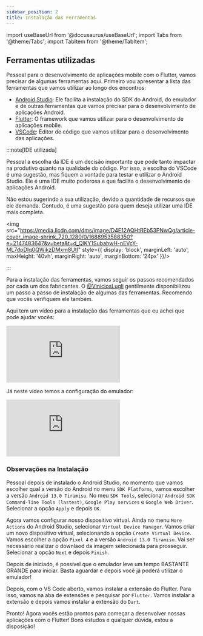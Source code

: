 ```yaml
---
sidebar_position: 2
title: Instalação das Ferramentas
---
```


import useBaseUrl from '@docusaurus/useBaseUrl';
import Tabs from '@theme/Tabs';
import TabItem from '@theme/TabItem';

## Ferramentas utilizadas

Pessoal para o desenvolvimento de aplicações mobile com o Flutter, vamos precisar de algumas ferramentas aqui. Primeiro vou apresentar a lista das ferramentas que vamos utilizar ao longo dos encontros:

- [Android Studio](https://developer.android.com/studio): Ele facilita a instalação do SDK do Android, do emulador e de outras ferramentas que vamos precisar para o desenvolvimento de aplicações Android.
- [Flutter](https://flutter.dev/docs/get-started/install): O framework que vamos utilizar para o desenvolvimento de aplicações mobile.
- [VSCode](https://code.visualstudio.com/): Editor de código que vamos utilizar para o desenvolvimento das aplicações.

:::note[IDE utilizada]

Pessoal a escolha da IDE é um decisão importante que pode tanto impactar na produtivo quanto na qualidade do código. Por isso, a escolha do VSCode é uma sugestão, mas fiquem a vontade para testar e utilizar o Android Studio. Ele é uma IDE muito poderosa e que facilita o desenvolvimento de aplicações Android.

Não estou sugerindo a sua utilização, devido a quantidade de recursos que ele demanda. Contudo, é uma sugestão para quem deseja utilizar uma IDE mais completa.

<img src="https://media.licdn.com/dms/image/D4E12AQHtREb53PNwQg/article-cover_image-shrink_720_1280/0/1688953588350?e=2147483647&v=beta&t=d_QlKY1SubahwH-nEVcY-ML7dpDIq0QWikzDMxm8UtI" style={{ display: 'block', marginLeft: 'auto', maxHeight: '40vh', marginRight: 'auto', marginBottom: '24px' }}/>

:::

Para a instalação das ferramentas, vamos seguir os passos recomendados por cada um dos fabricantes. O [@ViniciosLugli](https://github.com/ViniciosLugli) gentilmente disponibilizou um passo a passo de instalação de algumas das ferramentas. Recomendo que vocês verifiquem ele também.

Aqui tem um vídeo para a instalação das ferramentas que eu achei que pode ajudar vocês:

<iframe style={{
            display: 'block',
            margin: 'auto',
            width: '100%',
            height: '50vh',
        }} src="https://www.youtube.com/embed/dpppZ9ySJSY?si=4zracZC70qafEtgm" title="YouTube video player" frameborder="0" allow="accelerometer; autoplay; clipboard-write; encrypted-media; gyroscope; picture-in-picture; web-share" referrerpolicy="strict-origin-when-cross-origin" allowfullscreen></iframe>

Já neste vídeo temos a configuração do emulador:

<iframe style={{
            display: 'block',
            margin: 'auto',
            width: '100%',
            height: '50vh',
        }} src="https://www.youtube.com/embed/gNYNvHUSW1s?si=nSfLzEiofUt_2Ubv" title="YouTube video player" frameborder="0" allow="accelerometer; autoplay; clipboard-write; encrypted-media; gyroscope; picture-in-picture; web-share" referrerpolicy="strict-origin-when-cross-origin" allowfullscreen></iframe>

### Observações na Instalação

Pessoal depois de instalado o Android Studio, no momento que vamos escolher qual a versão do Android no menu `SDK Platforms`, vamos escolher a versão `Android 13.0 Tiramisu`. No meu `SDK Tools`, selecionar `Android SDK Command-line Tools (lastest)`, `Google Play services` e `Google Web Driver`. Selecionar a opção `Apply` e depois `OK`.

Agora vamos configurar nosso dispositivo virtual. Ainda no menu `More Actions` do Android Studio, selecionar `Virtual Device Manager`. Vamos criar um novo dispositivo virtual, selecionando a opção `Create Virtual Device`. Vamos escolher a opção `Pixel 4` e a versão `Android 13.0 Tiramisu`. Vai ser necessário realizar o downlaod da imagem selecionada para prosseguir. Selecionar a opção `Next` e depois `Finish`.

Depois de iniciado, é possível que o emulador leve um tempo BASTANTE GRANDE para iniciar. Basta aguardar e depois você já poderá utilizar o emulador!

Depois, com o VS Code aberto, vamos instalar a extensão do Flutter. Para isso, vamos na aba de extensões e pesquisar por `Flutter`. Vamos instalar a extensão e depois vamos instalar a extensão do `Dart`.

Pronto! Agora vocês estão prontos para começar a desenvolver nossas aplicações com o Flutter! Bons estudos e qualquer dúvida, estou a disposição!